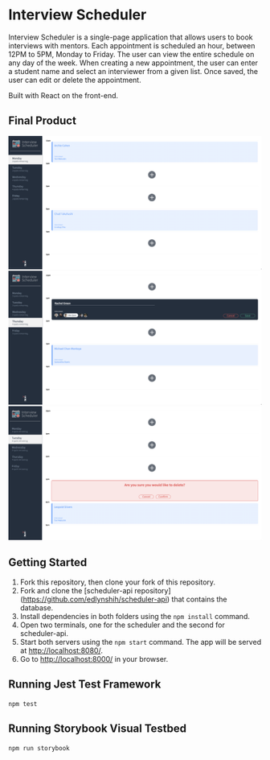 # Interview Scheduler

Interview Scheduler is a single-page application that allows users to book interviews with mentors. Each appointment is scheduled an hour, between 12PM to 5PM, Monday to Friday. The user can view the entire schedule on any day of the week. When creating a new appointment, the user can enter a student name and select an interviewer from a given list. Once saved, the user can edit or delete the appointment.

Built with React on the front-end.

## Final Product
!["appointment-show"](https://github.com/edlynshih/scheduler/blob/master/docs/appointment-show.png)
!["appointment-form"](https://github.com/edlynshih/scheduler/blob/master/docs/appointment-form.png)
!["appointment-confirm"](https://github.com/edlynshih/scheduler/blob/master/docs/appointment-confirm.png)

## Getting Started
1. Fork this repository, then clone your fork of this repository.
2. Fork and clone the [scheduler-api repository] (https://github.com/edlynshih/scheduler-api) that contains the database.
3. Install dependencies in both folders using the `npm install` command.
4. Open two terminals, one for the scheduler and the second for scheduler-api. 
5. Start both servers using the `npm start` command. The app will be served at <http://localhost:8080/>.
5. Go to <http://localhost:8000/> in your browser.

## Running Jest Test Framework

```
npm test
```

## Running Storybook Visual Testbed

```sh
npm run storybook
```
